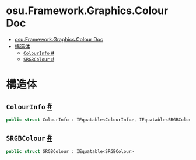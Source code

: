 # osu.Framework.Graphics.Colour Doc
- [osu.Framework.Graphics.Colour Doc](#osuframeworkgraphicscolour-doc)
- [構造体](#構造体)
  - [`ColourInfo` #](#colourinfo-)
  - [`SRGBColour` #](#srgbcolour-)

# 構造体
## `ColourInfo` [#](https://github.com/ppy/osu-framework/blob/master/osu.Framework/Graphics/Colour/ColourInfo.cs#L17)
```csharp
public struct ColourInfo : IEquatable<ColourInfo>, IEquatable<SRGBColour>
```

## `SRGBColour` [#](https://github.com/ppy/osu-framework/blob/master/osu.Framework/Graphics/Colour/SRGBColour.cs#L16)
```csharp
public struct SRGBColour : IEquatable<SRGBColour>
```

